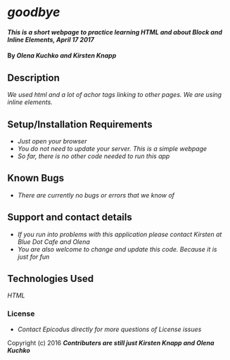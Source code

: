 # _goodbye_

#### _This is a short webpage to practice learning HTML and about Block and Inline Elements, April 17 2017_

#### By _**Olena Kuchko and Kirsten Knapp**_

## Description

_We used html and a lot of achor tags linking to other pages. We are using inline elements._

## Setup/Installation Requirements

* _Just open your browser_
* _You do not need to update your server. This is a simple webpage_
* _So far, there is no other code needed to run this app_

## Known Bugs

* _There are currently no bugs or errors that we know of_

## Support and contact details

* _If you run into problems with this application please contact Kirsten at Blue Dot Cafe
and Olena_
* _You are also welcome to change and update this code. Because it is just for fun_

## Technologies Used

_HTML_

### License

* _Contact Epicodus directly for more questions of License issues_

Copyright (c) 2016 **_Contributers are still just Kirsten Knapp and Olena Kuchko_**
